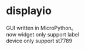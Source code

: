 # displayio
GUI written in MicroPython。  
now widget only support label  
device only support st7789
